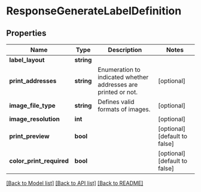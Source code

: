 # ResponseGenerateLabelDefinition

## Properties
Name | Type | Description | Notes
------------ | ------------- | ------------- | -------------
**label_layout** | **string** |  | 
**print_addresses** | **string** | Enumeration to indicated whether addresses are printed or not. | [optional] 
**image_file_type** | **string** | Defines valid formats of images. | [optional] 
**image_resolution** | **int** |  | [optional] 
**print_preview** | **bool** |  | [optional] [default to false]
**color_print_required** | **bool** |  | [optional] [default to false]

[[Back to Model list]](../../README.md#documentation-for-models) [[Back to API list]](../../README.md#documentation-for-api-endpoints) [[Back to README]](../../README.md)

